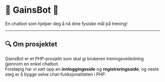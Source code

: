 # 💪 GainsBot 💪
En chatbot som hjelper deg å nå dine fysiske mål på trening!

---

## 🔍 Om prosjektet
GainsBot er et PHP-prosjekt som skal gi brukeren treningsveiledning gjennom en enkel chatbot.  
Foreløpig har vi satt opp en **innloggingsside** og **registreringsside**, og neste steg er å bygge selve chat-funksjonaliteten i PHP.

